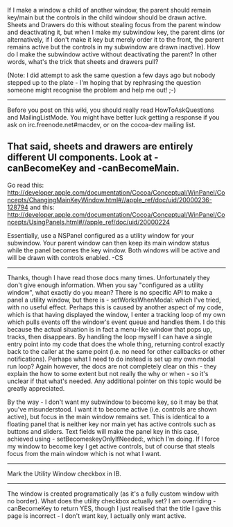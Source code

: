  If I make a window a child of another window, the parent should remain key/main but the controls in the child window should be drawn active. Sheets and Drawers do this without stealing focus from the parent window and deactivating it, but when I make my subwindow key, the parent dims (or alternatively, if I don't make it key but merely order it to the front, the parent remains active but the controls in my subwindow are drawn inactive). How do I make the subwindow active without deactivating the parent? In other words, what's the trick that sheets and drawers pull?

(Note: I did attempt to ask the same question a few days ago but nobody stepped up to the plate - I'm hoping that by rephrasing the question someone might recognise the problem and help me out! ;-)

----

Before you post on this wiki, you should really read HowToAskQuestions and MailingListMode.  You might have better luck getting a response if you ask on irc.freenode.net#macdev, or on the cocoa-dev mailing list.

That said, sheets and drawers are entirely different UI components.  Look at     -canBecomeKey and     -canBecomeMain.
----
Go read this:
http://developer.apple.com/documentation/Cocoa/Conceptual/WinPanel/Concepts/ChangingMainKeyWindow.html#//apple_ref/doc/uid/20000236-128794
and this:
http://developer.apple.com/documentation/Cocoa/Conceptual/WinPanel/Concepts/UsingPanels.html#//apple_ref/doc/uid/20000224

Essentially, use a NSPanel configured as a utility window for your subwindow. Your parent window can then keep its main window status while the panel becomes the key window. Both windows will be active and will be drawn with controls enabled. -CS

----

Thanks, though I have read those docs many times. Unfortunately they don't give enough information. When you say "configured as a utility window", what exactly do you mean? There is no specific API to make a panel a utility window, but there is     - setWorksWhenModal: which I've tried, with no useful effect. Perhaps this is caused by another aspect of my code, which is that having displayed the window, I enter a tracking loop of my own which pulls events off the window's event queue and handles them. I do this because the actual situation is in fact a menu-like window that pops up, tracks, then disappears. By handling the loop myself I can have a single entry point into my code that does the whole thing, returning control exactly back to the caller at the same point (i.e. no need for other callbacks or other notifications). Perhaps what I need to do instead is set up my own modal run loop? Again however, the docs are not completely clear on this - they explain the how to some extent but not really the why or when - so it's unclear if that what's needed. Any additional pointer on this topic would be greatly appreciated.

By the way - I don't want my subwindow to become key, so it may be that you've misunderstood. I want it to become active (i.e. controls are shown active), but focus in the main window remains set. This is identical to a floating panel that is neither key nor main yet has active controls such as buttons and sliders. Text fields will make the panel key in this case, achieved using     - setBecomeskeyOnlyIfNeeded:, which I'm doing. If I force my window to become key I get active controls, but of course that steals focus from the main window which is not what I want.

----

Mark the Utility Window checkbox in IB.

----

The window is created programatically (as it's a fully custom window with no border). What does the utility checkbox actually set? I am overriding     - canBecomeKey to return YES, though I just realised that the title I gave this page is incorrect - I don't want key, I actually only want active.
